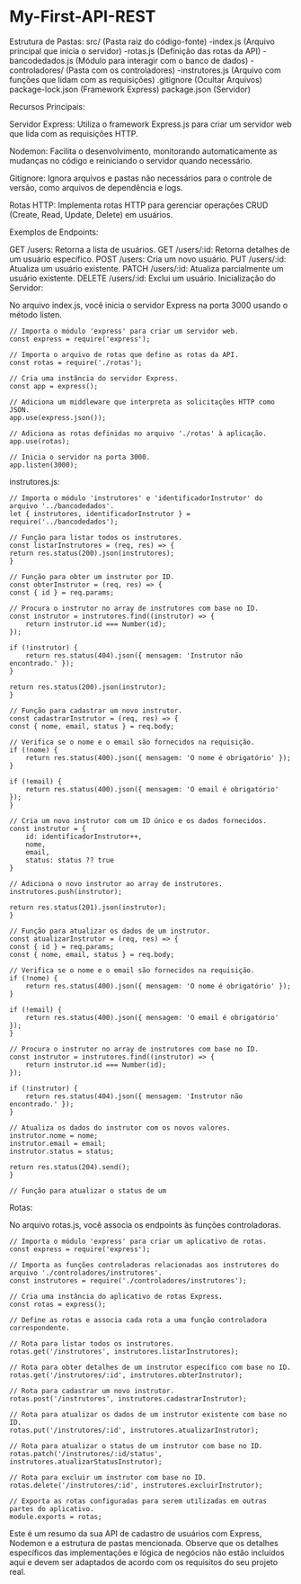 # My-First-API-REST

Estrutura de Pastas:
src/ (Pasta raiz do código-fonte)
  -index.js (Arquivo principal que inicia o servidor)
  -rotas.js (Definição das rotas da API)
  -bancodedados.js (Módulo para interagir com o banco de dados)
  -controladores/ (Pasta com os controladores)
    -instrutores.js (Arquivo com funções que lidam com as requisições)
.gitignore (Ocultar Arquivos)
package-lock.json (Framework Express)
package.json (Servidor)

Recursos Principais:

Servidor Express: Utiliza o framework Express.js para criar um servidor web que lida com as requisições HTTP.

Nodemon: Facilita o desenvolvimento, monitorando automaticamente as mudanças no código e reiniciando o servidor quando necessário.

Gitignore: Ignora arquivos e pastas não necessários para o controle de versão, como arquivos de dependência e logs.

Rotas HTTP: Implementa rotas HTTP para gerenciar operações CRUD (Create, Read, Update, Delete) em usuários.

Exemplos de Endpoints:
<div>
GET /users: Retorna a lista de usuários.
GET /users/:id: Retorna detalhes de um usuário específico.
POST /users: Cria um novo usuário.
PUT /users/:id: Atualiza um usuário existente.
PATCH /users/:id: Atualiza parcialmente um usuário existente.
DELETE /users/:id: Exclui um usuário.
Inicialização do Servidor:
</div>

No arquivo index.js, você inicia o servidor Express na porta 3000 usando o método listen.

    // Importa o módulo 'express' para criar um servidor web.
    const express = require('express');

    // Importa o arquivo de rotas que define as rotas da API.
    const rotas = require('./rotas');

    // Cria uma instância do servidor Express.
    const app = express();

    // Adiciona um middleware que interpreta as solicitações HTTP como JSON.
    app.use(express.json());

    // Adiciona as rotas definidas no arquivo './rotas' à aplicação.
    app.use(rotas);

    // Inicia o servidor na porta 3000.
    app.listen(3000);

instrutores.js:

    // Importa o módulo 'instrutores' e 'identificadorInstrutor' do arquivo '../bancodedados'.
    let { instrutores, identificadorInstrutor } = require('../bancodedados');

    // Função para listar todos os instrutores.
    const listarInstrutores = (req, res) => {
    return res.status(200).json(instrutores);
    }

    // Função para obter um instrutor por ID.
    const obterInstrutor = (req, res) => {
    const { id } = req.params;

    // Procura o instrutor no array de instrutores com base no ID.
    const instrutor = instrutores.find((instrutor) => {
        return instrutor.id === Number(id);
    });

    if (!instrutor) {
        return res.status(404).json({ mensagem: 'Instrutor não encontrado.' });
    }

    return res.status(200).json(instrutor);
    }

    // Função para cadastrar um novo instrutor.
    const cadastrarInstrutor = (req, res) => {
    const { nome, email, status } = req.body;

    // Verifica se o nome e o email são fornecidos na requisição.
    if (!nome) {
        return res.status(400).json({ mensagem: 'O nome é obrigatório' });
    }

    if (!email) {
        return res.status(400).json({ mensagem: 'O email é obrigatório' });
    }

    // Cria um novo instrutor com um ID único e os dados fornecidos.
    const instrutor = {
        id: identificadorInstrutor++,
        nome,
        email,
        status: status ?? true
    }

    // Adiciona o novo instrutor ao array de instrutores.
    instrutores.push(instrutor);

    return res.status(201).json(instrutor);
    }

    // Função para atualizar os dados de um instrutor.
    const atualizarInstrutor = (req, res) => {
    const { id } = req.params;
    const { nome, email, status } = req.body;

    // Verifica se o nome e o email são fornecidos na requisição.
    if (!nome) {
        return res.status(400).json({ mensagem: 'O nome é obrigatório' });
    }

    if (!email) {
        return res.status(400).json({ mensagem: 'O email é obrigatório' });
    }

    // Procura o instrutor no array de instrutores com base no ID.
    const instrutor = instrutores.find((instrutor) => {
        return instrutor.id === Number(id);
    });

    if (!instrutor) {
        return res.status(404).json({ mensagem: 'Instrutor não encontrado.' });
    }

    // Atualiza os dados do instrutor com os novos valores.
    instrutor.nome = nome;
    instrutor.email = email;
    instrutor.status = status;

    return res.status(204).send();
    }

    // Função para atualizar o status de um

Rotas:

No arquivo rotas.js, você associa os endpoints às funções controladoras.

    // Importa o módulo 'express' para criar um aplicativo de rotas.
    const express = require('express');

    // Importa as funções controladoras relacionadas aos instrutores do arquivo './controladores/instrutores'.
    const instrutores = require('./controladores/instrutores');

    // Cria uma instância do aplicativo de rotas Express.
    const rotas = express();

    // Define as rotas e associa cada rota a uma função controladora correspondente.

    // Rota para listar todos os instrutores.
    rotas.get('/instrutores', instrutores.listarInstrutores);

    // Rota para obter detalhes de um instrutor específico com base no ID.
    rotas.get('/instrutores/:id', instrutores.obterInstrutor);

    // Rota para cadastrar um novo instrutor.
    rotas.post('/instrutores', instrutores.cadastrarInstrutor);

    // Rota para atualizar os dados de um instrutor existente com base no ID.
    rotas.put('/instrutores/:id', instrutores.atualizarInstrutor);

    // Rota para atualizar o status de um instrutor com base no ID.
    rotas.patch('/instrutores/:id/status', instrutores.atualizarStatusInstrutor);

    // Rota para excluir um instrutor com base no ID.
    rotas.delete('/instrutores/:id', instrutores.excluirInstrutor);

    // Exporta as rotas configuradas para serem utilizadas em outras partes do aplicativo.
    module.exports = rotas;
Este é um resumo da sua API de cadastro de usuários com Express, Nodemon e a estrutura de pastas mencionada. Observe que os detalhes específicos das implementações e lógica de negócios não estão incluídos aqui e devem ser adaptados de acordo com os requisitos do seu projeto real.
